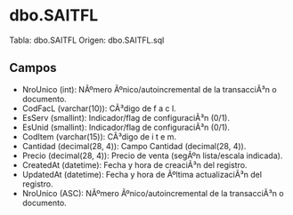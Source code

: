 ﻿# dbo.SAITFL

Tabla: dbo.SAITFL
Origen: dbo.SAITFL.sql

## Campos

- NroUnico (int): NÃºmero Ãºnico/autoincremental de la transacciÃ³n o documento.
- CodFacL (varchar(10)): CÃ³digo de f a c l.
- EsServ (smallint): Indicador/flag de configuraciÃ³n (0/1).
- EsUnid (smallint): Indicador/flag de configuraciÃ³n (0/1).
- CodItem (varchar(15)): CÃ³digo de i t e m.
- Cantidad (decimal(28, 4)): Campo Cantidad (decimal(28, 4)).
- Precio (decimal(28, 4)): Precio de venta (segÃºn lista/escala indicada).
- CreatedAt (datetime): Fecha y hora de creaciÃ³n del registro.
- UpdatedAt (datetime): Fecha y hora de Ãºltima actualizaciÃ³n del registro.
- NroUnico (ASC): NÃºmero Ãºnico/autoincremental de la transacciÃ³n o documento.


